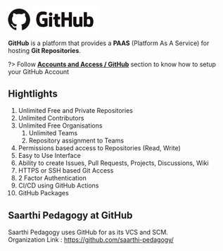 <div>
    <img src="assets/github-mark.png" alt="Git Logo" width="50" style="border-radius:5px; vertical-align: middle;" />
    <img src="assets/github-text.png" alt="Git Logo" width="150" style="border-radius:5px; vertical-align: middle;" />
</div>

**GitHub** is a platform that provides a **PAAS** (Platform As A Service) for hosting **Git Repositories**.

?> Follow **<a href="/docs/accounts/#/github">Accounts and Access / GitHub</a>** section to know how to setup your GitHub Account

## Hightlights

1. Unlimited Free and Private Repositories
1. Unlimited Contributors
1. Unlimited Free Organisations
    1. Unlimited Teams
    1. Repository assignment to Teams
1. Permissions based access to Repositories (Read, Write)
1. Easy to Use Interface
1. Ability to create Issues, Pull Requests, Projects, Discussions, Wiki
1. HTTPS or SSH based Git Access
1. 2 Factor Authentication
1. CI/CD using GitHub Actions
1. GitHub Packages

## Saarthi Pedagogy at GitHub

Saarthi Pedagogy uses GitHub for as its VCS and SCM.  
Organization Link : https://github.com/saarthi-pedagogy/
